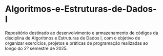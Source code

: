 # Algoritmos-e-Estruturas-de-Dados-I
Repositório destinado ao desenvolvimento e armazenamento de códigos da disciplina de Algoritmos e Estruturas de Dados I, com o objetivo de organizar exercícios, projetos e práticas de programação realizadas ao longo do 2º semestre de 2025.
